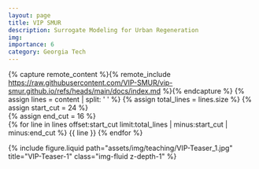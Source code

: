 ```yaml
---
layout: page
title: VIP SMUR
description: Surrogate Modeling for Urban Regeneration
img:
importance: 6
category: Georgia Tech
---
```


{% capture remote_content %}{% remote_include https://raw.githubusercontent.com/VIP-SMUR/vip-smur.github.io/refs/heads/main/docs/index.md %}{% endcapture %}
{% assign lines = content | split: '
' %}
{% assign total_lines = lines.size %}
{% assign start_cut = 24 %}  
{% assign end_cut = 16 %}    
{% for line in lines offset:start_cut limit:total_lines | minus:start_cut | minus:end_cut %}
{{ line }}
{% endfor %}

<div class="row justify-content-sm-center">
    <div class="col-sm-10 mt-3 mt-md-0">
        {% include figure.liquid path="assets/img/teaching/VIP-Teaser_1.jpg" title="VIP-Teaser-1" class="img-fluid z-depth-1" %}
    </div>
</div>
